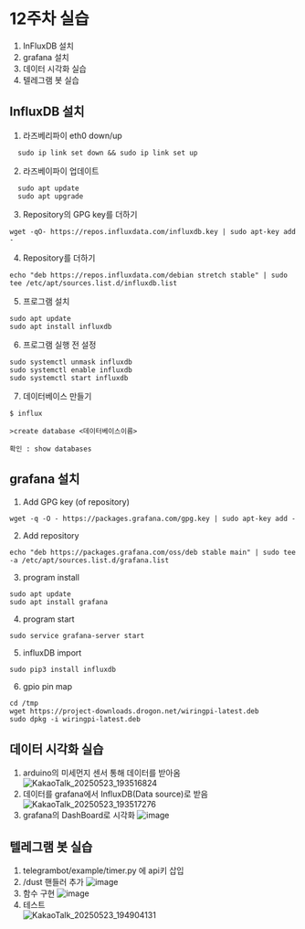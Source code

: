 # 12주차 실습
1. InFluxDB 설치
2. grafana 설치
3. 데이터 시각화 실습
4. 텔레그램 봇 실습

## InfluxDB 설치
1. 라즈베리파이 eth0 down/up
```
  sudo ip link set down && sudo ip link set up
```

2. 라즈베이파이 업데이트
```
  sudo apt update
  sudo apt upgrade
```
3. Repository의 GPG key를 더하기

```
wget -qO- https://repos.influxdata.com/influxdb.key | sudo apt-key add -

```

4. Repository를 더하기

```
echo "deb https://repos.influxdata.com/debian stretch stable" | sudo tee /etc/apt/sources.list.d/influxdb.list
```

5. 프로그램 설치
```
sudo apt update
sudo apt install influxdb
```
6. 프로그램 실행 전 설정
```
sudo systemctl unmask influxdb
sudo systemctl enable influxdb
sudo systemctl start influxdb
```

7. 데이터베이스 만들기
```
$ influx

>create database <데이터베이스이름>
```
```
확인 : show databases 
```


## grafana 설치
1. Add GPG key (of repository)
```
wget -q -O - https://packages.grafana.com/gpg.key | sudo apt-key add -
```
2. Add repository
```
echo "deb https://packages.grafana.com/oss/deb stable main" | sudo tee -a /etc/apt/sources.list.d/grafana.list
```
3. program install
```
sudo apt update
sudo apt install grafana
```
4. program start
```
sudo service grafana-server start
```
5. influxDB import
```
sudo pip3 install influxdb
```
6. gpio pin map
```
cd /tmp
wget https://project-downloads.drogon.net/wiringpi-latest.deb
sudo dpkg -i wiringpi-latest.deb
```


## 데이터 시각화 실습
1. arduino의 미세먼지 센서 통해 데이터를 받아옴
![KakaoTalk_20250523_193516824](https://github.com/user-attachments/assets/1d4ce16f-7ee2-4e3c-b0fa-170b43aa919b)
2. 데이터를 grafana에서 InfluxDB(Data source)로 받음
![KakaoTalk_20250523_193517276](https://github.com/user-attachments/assets/7d055004-eae8-4a9a-82da-4ca372b77188)
3. grafana의 DashBoard로 시각화
![image](https://github.com/user-attachments/assets/884abe12-c8e7-4abf-bee3-04b10145d8fc)


## 텔레그램 봇 실습
1. telegrambot/example/timer.py 에 api키 삽입
2. /dust 핸들러 추가
![image](https://github.com/user-attachments/assets/c2b902c8-0f4e-49c5-9a37-706db0480baa)
3. 함수 구현
![image](https://github.com/user-attachments/assets/6da4b0bb-c206-4014-8e05-fc04d8e49375)
4. 테스트<br/>
![KakaoTalk_20250523_194904131](https://github.com/user-attachments/assets/24971153-67a4-4d27-917a-810b1d6f5ff5)
